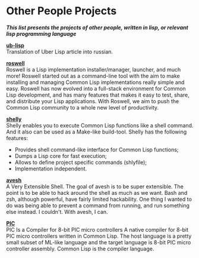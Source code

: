 # Other People Projects

<b><i>This list presents the projects of other people, written in lisp, or relevant lisp programming language</i></b>

<b>[ub-lisp](https://github.com/filonenko-mikhail/ub-lisp)</b><br>
Translation of Uber Lisp article into russian.


<b>[roswell](https://github.com/roswell/roswell)</b><br>
Roswell is a Lisp implementation installer/manager, launcher, and much more!
Roswell started out as a command-line tool with the aim to make installing and managing Common Lisp implementations really simple and easy.
Roswell has now evolved into a full-stack environment for Common Lisp development, and has many features that makes it easy to test, share, and distribute your Lisp applications. With Roswell, we aim to push the Common Lisp community to a whole new level of productivity.


<b>[shelly](https://github.com/fukamachi/shelly)</b><br>
Shelly enables you to execute Common Lisp functions like a shell command. And it also can be used as a Make-like build-tool.
Shelly has the following features:
* Provides shell command-like interface for Common Lisp functions;
* Dumps a Lisp core for fast execution;
* Allows to define project specific commands (shlyfile);
* Implementation independent.
    
    
<b>[avesh](https://gitlab.com/ralt/avesh)</b><br>
A Very Extensible Shell.
The goal of avesh is to be super extensible. The point is to be able to hack around the shell as much as we want.
Bash and zsh, although powerful, have fairly limited hackability. One thing I wanted to do was being able to prevent a command from running, and run something else instead. I couldn't. With avesh, I can.


<b>[PIC](https://github.com/takagi/pic)</b><br>
PIC Is a Compiler for 8-bit PIC micro controllers
A native compiler for 8-bit PIC micro controllers written in Common Lisp. The host language is a pretty small subset of ML-like language and the target language is 8-bit PIC micro controller assembly. Common Lisp is the compiler language.
